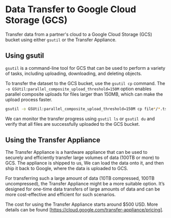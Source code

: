 # Data Transfer to Google Cloud Storage (GCS)

Transfer data from a partner's cloud to a Google Cloud Storage (GCS) bucket using either `gsutil` or the Transfer Appliance.

## Using gsutil

`gsutil` is a command-line tool for GCS that can be used to perform a variety of tasks, including uploading, downloading, and deleting objects. 

To transfer the dataset to the GCS bucket, use the `gsutil cp` command. The `-o GSUtil:parallel_composite_upload_threshold=150M` option enables parallel composite uploads for files larger than 150MB, which can make the upload process faster.

```bash
gsutil -o GSUtil:parallel_composite_upload_threshold=150M cp file*/*.tsv.gz gs://our-gcs-bucket/
```

We can monitor the transfer progress using `gsutil ls` or `gsutil du` and verify that all files are successfully uploaded to the GCS bucket.


## Using the Transfer Appliance

The Transfer Appliance is a hardware appliance that can be used to securely and efficiently transfer large volumes of data (100TB or more) to GCS. The appliance is shipped to us, We can load the data onto it, and then ship it back to Google, where the data is uploaded to GCS.

For transferring such a large amount of data (10TB compressed, 100TB uncompressed), the Transfer Appliance might be a more suitable option. It’s designed for one-time data transfers of large amounts of data and can be more cost-effective and efficient for such scenarios.

The cost for using the Transfer Appliance starts around $500 USD. More details can be found [https://cloud.google.com/transfer-appliance/pricing].
